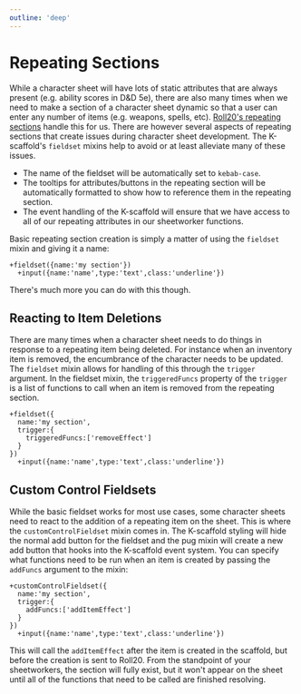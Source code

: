 ```yaml
---
outline: 'deep'
---
```

# Repeating Sections
While a character sheet will have lots of static attributes that are always present (e.g. ability scores in D&D 5e), there are also many times when we need to make a section of a character sheet dynamic so that a user can enter any number of items (e.g. weapons, spells, etc). [Roll20's repeating sections](https://wiki.roll20.net/Character_Sheet_Development/Repeating_Section) handle this for us. There are however several aspects of repeating sections that create issues during character sheet development. The K-scaffold's `fieldset` mixins help to avoid or at least alleviate many of these issues.

- The name of the fieldset will be automatically set to `kebab-case`.
- The tooltips for attributes/buttons in the repeating section will be automatically formatted to show how to reference them in the repeating section.
- The event handling of the K-scaffold will ensure that we have access to all of our repeating attributes in our sheetworker functions.

Basic repeating section creation is simply a matter of using the `fieldset` mixin and giving it a name:
```pug
+fieldset({name:'my section'})
  +input({name:'name',type:'text',class:'underline'})
```
There's much more you can do with this though.
## Reacting to Item Deletions
There are many times when a character sheet needs to do things in response to a repeating item being deleted. For instance when an inventory item is removed, the encumbrance of the character needs to be updated. The `fieldset` mixin allows for handling of this through the `trigger` argument. In the fieldset mixin, the `triggeredFuncs` property of the `trigger` is a list of functions to call when an item is removed from the repeating section.
```pug
+fieldset({
  name:'my section',
  trigger:{
    triggeredFuncs:['removeEffect']
  }
})
  +input({name:'name',type:'text',class:'underline'})
```
## Custom Control Fieldsets
While the basic fieldset works for most use cases, some character sheets need to react to the addition of a repeating item on the sheet. This is where the `customControlFieldset` mixin comes in. The K-scaffold styling will hide the normal add button for the fieldset and the pug mixin will create a new add button that hooks into the K-scaffold event system. You can specify what functions need to be run when an item is created by passing the `addFuncs` argument to the mixin:
```pug
+customControlFieldset({
  name:'my section',
  trigger:{
    addFuncs:['addItemEffect']
  }
})
  +input({name:'name',type:'text',class:'underline'})
```
This will call the `addItemEffect` after the item is created in the scaffold, but before the creation is sent to Roll20. From the standpoint of your sheetworkers, the section will fully exist, but it won't appear on the sheet until all of the functions that need to be called are finished resolving.